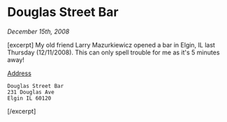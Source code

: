 # Douglas Street Bar

<cite>December 15th, 2008</cite>

[excerpt]
My old friend Larry Mazurkiewicz opened a bar in Elgin, IL last Thursday (12/11/2008). This can only spell trouble for me as it's 5 minutes away!

[Address](http://maps.google.com/maps?f=q&hl=en&geocode=&q=231+Douglas+Ave,+Elgin,+IL+60120&sll=42.03337,-88.236344&sspn=0.009371,0.015149&g=231+Douglas+Ave,+Elgin,+IL+60120&ie=UTF8&t=h&z=16&iwloc=addr)

    Douglas Street Bar
    231 Douglas Ave
    Elgin IL 60120

[/excerpt]
